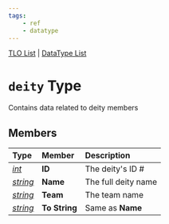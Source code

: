 ```yaml
---
tags:
    - ref
    - datatype
---
```

[TLO List](../top-level-objects/tlo-list.md) | [DataType List](../data-types/datatype-list.md)
# `deity` Type

Contains data related to deity members

## Members

| **Type** | **Member** | **Description** |
| :--- | :--- | :--- |
| [_int_](datatype-int.md) | **ID** | The deity's ID # |
| [_string_](datatype-string.md) | **Name** | The full deity name |
| [_string_](datatype-string.md) | **Team** | The team name |
| [_string_](datatype-string.md) | **To String** | Same as **Name** |
